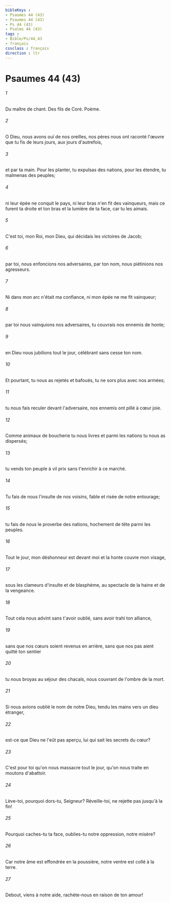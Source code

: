 ```yaml
---
bibleKeys : 
- Psaumes 44 (43)
- Psaumes 44 (43)
- Ps 44 (43)
- Psalms 44 (43)
tags : 
- Bible/Ps/44_43
- français
cssclass : français
direction : ltr
---
```


# Psaumes 44 (43)

###### 1
Du maître de chant. Des fils de Coré. Poème.
###### 2
O Dieu, nous avons ouï de nos oreilles, nos pères nous ont raconté l'œuvre que tu fis de leurs jours, aux jours d'autrefois,
###### 3
et par ta main. Pour les planter, tu expulsas des nations, pour les étendre, tu malmenas des peuples;
###### 4
ni leur épée ne conquit le pays, ni leur bras n'en fit des vainqueurs, mais ce furent ta droite et ton bras et la lumière de ta face, car tu les aimais.
###### 5
C'est toi, mon Roi, mon Dieu, qui décidais les victoires de Jacob;
###### 6
par toi, nous enfoncions nos adversaires, par ton nom, nous piétinions nos agresseurs.
###### 7
Ni dans mon arc n'était ma confiance, ni mon épée ne me fit vainqueur;
###### 8
par toi nous vainquions nos adversaires, tu couvrais nos ennemis de honte;
###### 9
en Dieu nous jubilions tout le jour, célébrant sans cesse ton nom.
###### 10
Et pourtant, tu nous as rejetés et bafoués, tu ne sors plus avec nos armées;
###### 11
tu nous fais reculer devant l'adversaire, nos ennemis ont pillé à cœur joie.
###### 12
Comme animaux de boucherie tu nous livres et parmi les nations tu nous as dispersés;
###### 13
tu vends ton peuple à vil prix sans t'enrichir à ce marché.
###### 14
Tu fais de nous l'insulte de nos voisins, fable et risée de notre entourage;
###### 15
tu fais de nous le proverbe des nations, hochement de tête parmi les peuples.
###### 16
Tout le jour, mon déshonneur est devant moi et la honte couvre mon visage,
###### 17
sous les clameurs d'insulte et de blasphème, au spectacle de la haine et de la vengeance.
###### 18
Tout cela nous advint sans t'avoir oublié, sans avoir trahi ton alliance,
###### 19
sans que nos cœurs soient revenus en arrière, sans que nos pas aient quitté ton sentier
###### 20
tu nous broyas au séjour des chacals, nous couvrant de l'ombre de la mort.
###### 21
Si nous avions oublié le nom de notre Dieu, tendu les mains vers un dieu étranger,
###### 22
est-ce que Dieu ne l'eût pas aperçu, lui qui sait les secrets du cœur?
###### 23
C'est pour toi qu'on nous massacre tout le jour, qu'on nous traite en moutons d'abattoir.
###### 24
Lève-toi, pourquoi dors-tu, Seigneur? Réveille-toi, ne rejette pas jusqu'à la fin!
###### 25
Pourquoi caches-tu ta face, oublies-tu notre oppression, notre misère?
###### 26
Car notre âme est effondrée en la poussière, notre ventre est collé à la terre.
###### 27
Debout, viens à notre aide, rachète-nous en raison de ton amour!
